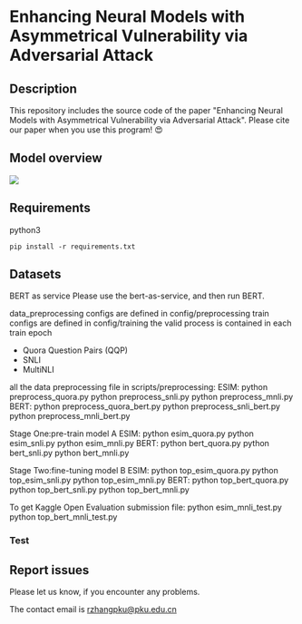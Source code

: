 # Enhancing Neural Models with Asymmetrical Vulnerability via Adversarial Attack

## Description
This repository includes the source code of the paper "Enhancing Neural Models with Asymmetrical Vulnerability via Adversarial Attack". Please cite our paper when you use this program! 😍

## Model overview
![](https://i.loli.net/2019/11/21/gVDjRvxpUkZGIbq.png)

## Requirements
python3

```
pip install -r requirements.txt
```

## Datasets

BERT as service
Please use the bert-as-service, and then run BERT.

data_preprocessing configs are defined in config/preprocessing
train configs are defined in config/training
the valid process is contained in each train epoch
* Quora Question Pairs (QQP)
* SNLI
* MultiNLI

all the data preprocessing file in scripts/preprocessing:
ESIM:
python preprocess_quora.py
python preprocess_snli.py
python preprocess_mnli.py
BERT:
python preprocess_quora_bert.py
python preprocess_snli_bert.py
python preprocess_mnli_bert.py

Stage One:pre-train model A
ESIM:
python esim_quora.py 
python esim_snli.py
python esim_mnli.py
BERT:
python bert_quora.py
python bert_snli.py
python bert_mnli.py

Stage Two:fine-tuning model B
ESIM:
python top_esim_quora.py
python top_esim_snli.py
python top_esim_mnli.py
BERT:
python top_bert_quora.py
python top_bert_snli.py
python top_bert_mnli.py

To get Kaggle Open Evaluation submission file:
python esim_mnli_test.py
python top_bert_mnli_test.py


### Test


## Report issues
Please let us know, if you encounter any problems.

The contact email is rzhangpku@pku.edu.cn


